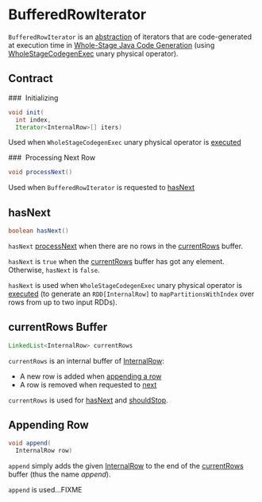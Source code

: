 # BufferedRowIterator

`BufferedRowIterator` is an [abstraction](#contract) of iterators that are code-generated at execution time in [Whole-Stage Java Code Generation](index.md) (using [WholeStageCodegenExec](../physical-operators/WholeStageCodegenExec.md#doCodeGen) unary physical operator).

## Contract

### <span id="init"> Initializing

```java
void init(
  int index,
  Iterator<InternalRow>[] iters)
```

Used when `WholeStageCodegenExec` unary physical operator is [executed](../physical-operators/WholeStageCodegenExec.md#doExecute)

### <span id="processNext"> Processing Next Row

```java
void processNext()
```

Used when `BufferedRowIterator` is requested to [hasNext](#hasNext)

## <span id="hasNext"> hasNext

```java
boolean hasNext()
```

`hasNext` [processNext](#processNext) when there are no rows in the [currentRows](#currentRows) buffer.

`hasNext` is `true` when the [currentRows](#currentRows) buffer has got any element. Otherwise, `hasNext` is `false`.

`hasNext` is used when `WholeStageCodegenExec` unary physical operator is [executed](../physical-operators/WholeStageCodegenExec.md#doExecute) (to generate an `RDD[InternalRow]` to `mapPartitionsWithIndex` over rows from up to two input RDDs).

## <span id="currentRows"> currentRows Buffer

```java
LinkedList<InternalRow> currentRows
```

`currentRows` is an internal buffer of [InternalRow](../InternalRow.md):

* A new row is added when [appending a row](#append)
* A row is removed when requested to [next](#next)

`currentRows` is used for [hasNext](#hasNext) and [shouldStop](#shouldStop).

## <span id="append"> Appending Row

```java
void append(
  InternalRow row)
```

`append` simply adds the given [InternalRow](../InternalRow.md) to the end of the [currentRows](#currentRows) buffer (thus the name _append_).

`append` is used...FIXME
